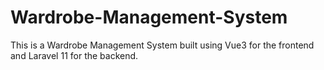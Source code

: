 # Wardrobe-Management-System
This is a Wardrobe Management System built using Vue3 for the frontend and Laravel 11 for the backend.
